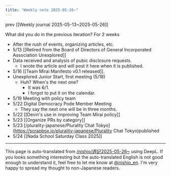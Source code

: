```yaml
---
title: "Weekly note 2025-05-26~"
---
```


prev  [[Weekly journal 2025-05-13~2025-05-26]]

What did you do in the previous iteration?
For 2 weeks
- After the rush of events, organizing articles, etc.
- 5/13  [[Retired from the Board of Directors of General Incorporated Association Unexplored]]
- Data received and analysis of pubic disclosure requests.
    - I wrote the article and will post it here when it is published.
- 5/16 [[Team Mirai Manifesto v0.1 released]].
- Unexplored Junior Start, first meeting (5/18)
    - Huh? When's the next one?
        - It was 6/1.
        - I forgot to put it on the calendar.
- 5/19 Meeting with policy team
- 5/22 Digital Democracy Pode Member Meeting
    - They say the next one will be in three months.
- 5/22  [[Devin's use in improving Team Mirai policy]]
- 5/23  [[Organize PRs by category]]
- 5/23 [/plurality-japanese/Plurality Chat Tokyo](https://scrapbox.io/plurality-japanese/Plurality Chat Tokyo)published
- 5/24  [[Nada School Saturday Class 2025]]

---
This page is auto-translated from [/nishio/週記2025-05-26~](https://scrapbox.io/nishio/週記2025-05-26~) using DeepL. If you looks something interesting but the auto-translated English is not good enough to understand it, feel free to let me know at [@nishio_en](https://twitter.com/nishio_en). I'm very happy to spread my thought to non-Japanese readers.